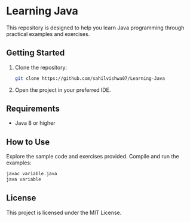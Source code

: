 # Learning Java

This repository is designed to help you learn Java programming through practical examples and exercises.

## Getting Started

1. Clone the repository:
    ```sh
    git clone https://github.com/sahilvishwa07/Learning-Java
    ```
2. Open the project in your preferred IDE.

## Requirements

- Java 8 or higher

## How to Use

Explore the sample code and exercises provided. Compile and run the examples:
```sh
javac variable.java
java variable
```

## License

This project is licensed under the MIT License.